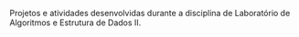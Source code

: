 Projetos e atividades desenvolvidas durante a disciplina de Laboratório de Algoritmos e Estrutura de Dados II.
